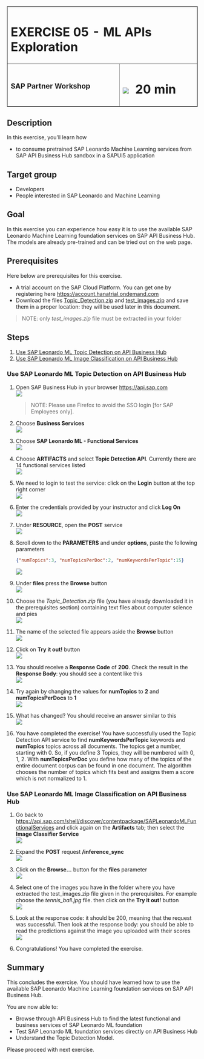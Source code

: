 <table width=100% border=>
<tr><td colspan=2><h1>EXERCISE 05 - ML APIs Exploration</h1></td></tr>
<tr><td><h3>SAP Partner Workshop</h3></td><td><h1><img src="images/clock.png"> &nbsp;20 min</h1></td></tr>
</table>


## Description
In this exercise, you’ll learn how 

* to consume pretrained SAP Leonardo Machine Learning services from SAP API Business Hub sandbox in a SAPUI5 application

## Target group

* Developers
* People interested in SAP Leonardo and Machine Learning 


## Goal

In this exercise you can experience how easy it is to use the available SAP Leonardo Machine Learning foundation services on SAP API Business Hub. The models are already pre-trained and can be tried out on the web page.


## Prerequisites
  
Here below are prerequisites for this exercise.

* A trial account on the SAP Cloud Platform. You can get one by registering here <https://account.hanatrial.ondemand.com>
* Download the files [Topic_Detection.zip](files/Topic_Detection.zip) and [test_images.zip](files/test_images.zip) and save them in a proper location: they will be used later in this document.

>NOTE: only *test\_images.zip* file must be extracted in your folder


## Steps

1. [Use SAP Leonardo ML Topic Detection on API Business Hub](#topic-detection)
1. [Use SAP Leonardo ML Image Classification on API Business Hub](#image-classification)

 

### <a name="topic-detection"></a> Use SAP Leonardo ML Topic Detection on API Business Hub
1. Open SAP Business Hub in your browser <https://api.sap.com>  
	![](images/08.png)

	>NOTE: Please use Firefox to avoid the SSO login [for SAP Employees only].

1. 	Choose **Business Services**  
	![](images/09.png)

1. Choose **SAP Leonardo ML - Functional Services**  
	![](images/10.png)

1. Choose **ARTIFACTS** and select **Topic Detection API**. Currently there are 14 functional services listed  
	![](images/11.png)

1. We need to login to test the service: click on the **Login** button at the top right corner  
	![](images/12.png)

1. Enter the credentials provided by your instructor and click **Log On**  
	![](images/13.png)

1. Under **RESOURCE**, open the **POST** service  
	![](images/14.png)

1. Scroll down to the **PARAMETERS** and under **options**, paste the following parameters  
	
	```json
	{"numTopics":3, "numTopicsPerDoc":2, "numKeywordsPerTopic":15}
	```	
	![](images/15.png)

1. Under **files** press the **Browse** button  
	![](images/16.png)

1. Choose the *Topic_Detection.zip* file (you have already downloaded it in the prerequisites section) containing text files about computer science and pies  
	![](images/17.png)

1. The name of the selected file appears aside the **Browse** button  
	![](images/18.png)

1. Click on  **Try it out!** button  
	![](images/19.png)

1. You should receive a **Response Code** of **200**. Check the result in the **Response Body**: you should see a content like this  
	![](images/19_2.png)

1. Try again by changing the values for **numTopics** to **2** and **numTopicsPerDocs** to **1**  
	![](images/20.png)

1. What has changed? You should receive an answer similar to this  
	![](images/20_2.png)

1. You have completed the exercise! You have successfully used the Topic Detection API service to find **numKeywordsPerTopic** keywords and **numTopics** topics across all documents. The topics get a number, starting with 0. So, if you define 3 Topics, they will be numbered with 0, 1, 2. With **numTopicsPerDoc** you define how many of the topics of the entire document corpus can be found in one document. The algorithm chooses the number of topics which fits best and assigns them a score which is not normalized to 1.  


### <a name="image-classification"></a> Use SAP Leonardo ML Image Classification on API Business Hub

1. Go back to <https://api.sap.com/shell/discover/contentpackage/SAPLeonardoMLFunctionalServices> and click again on the **Artifacts** tab; then select the **Image Classifier Service**  
	![](images/21.png)

1. Expand the **POST** request **/inference_sync**  
	![](images/22.png)

1. Click on the **Browse...** button for the **files** parameter  
	![](images/23.png)

1. Select one of the images you have in the folder where you have extracted the test_images.zip file given in the prerequisites. For example choose the *tennis\_ball.jpg* file. then click on the **Try it out!** button  
	![](images/24.png)

1. Look at the response code: it should be 200, meaning that the request was successful. Then look at the response body: you should be able to read the predictions against the image you uploaded with their scores  
	![](images/25.png)

1. Congratulations! You have completed the exercise.


## Summary
This concludes the exercise. You should have learned how to use the available SAP Leonardo Machine Learning foundation services on SAP API Business Hub.

You are now able to:

* Browse through API Business Hub to find the latest functional and business services of SAP Leonardo ML foundation
* Test SAP Leonardo ML foundation services directly on API Business Hub
* Understand the Topic Detection Model.

Please proceed with next exercise.
